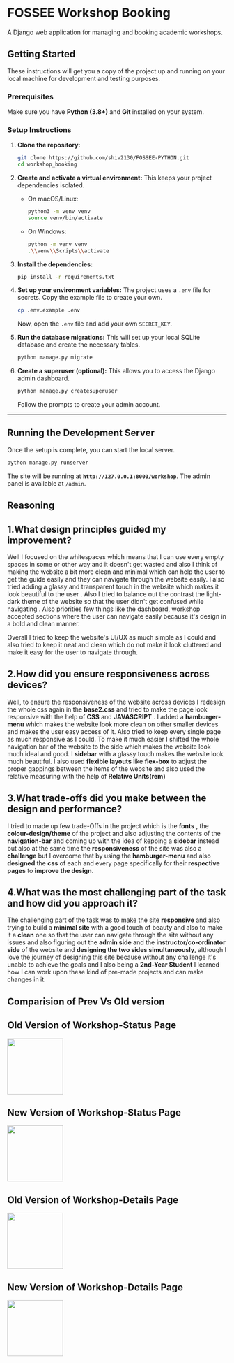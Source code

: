 # FOSSEE Workshop Booking

A Django web application for managing and booking academic workshops.

## Getting Started

These instructions will get you a copy of the project up and running on your local machine for development and testing purposes.

### Prerequisites

Make sure you have **Python (3.8+)** and **Git** installed on your system.

### Setup Instructions

1.  **Clone the repository:**

    ```bash
    git clone https://github.com/shiv2130/FOSSEE-PYTHON.git
    cd workshop_booking
    ```

2.  **Create and activate a virtual environment:**
    This keeps your project dependencies isolated.

      * On macOS/Linux:
        ```bash
        python3 -m venv venv
        source venv/bin/activate
        ```
      * On Windows:
        ```bash
        python -m venv venv
        .\\venv\\Scripts\\activate
        ```

3.  **Install the dependencies:**

    ```bash
    pip install -r requirements.txt
    ```

4.  **Set up your environment variables:**
    The project uses a `.env` file for secrets. Copy the example file to create your own.

    ```bash
    cp .env.example .env
    ```

    Now, open the `.env` file and add your own `SECRET_KEY`.

5.  **Run the database migrations:**
    This will set up your local SQLite database and create the necessary tables.

    ```bash
    python manage.py migrate
    ```

6.  **Create a superuser (optional):**
    This allows you to access the Django admin dashboard.

    ```bash
    python manage.py createsuperuser
    ```

    Follow the prompts to create your admin account.

-----

## Running the Development Server

Once the setup is complete, you can start the local server.

```bash
python manage.py runserver
```

The site will be running at **`http://127.0.0.1:8000/workshop`**. The admin panel is available at `/admin`.


## Reasoning

## 1.What design principles guided my improvement?

Well I focused on the whitespaces which means that I can use every empty spaces in some or other way and it doesn't get wasted and also I think of making the website a bit more clean and minimal which can help the user to get the guide easily and they can navigate through the website easily. I also tried adding a glassy and transparent touch in the website which makes it look beautiful to the user . Also I tried to balance out the contrast the light-dark theme of the website so that the user didn't get confused while navigating . Also priorities few things like the dashboard, workshop accepted sections where the user can navigate easily because it's design in a bold and clean manner. 

Overall I tried to keep the website's UI/UX as much simple as I could and also tried to keep it neat and clean which do not make it look cluttered and make it easy for the user to navigate through.

## 2.How did you ensure responsiveness across devices?

Well, to ensure the responsiveness of the website across devices I redesign the whole css again in the **base2.css** and tried to make the page look responsive with the help of **CSS** and **JAVASCRIPT** . I added a **hamburger-menu** which makes the website look more clean on other smaller devices and makes the user easy access of it. Also tried to keep every single page as much responsive as I could. To make it much easier I shifted the whole navigation bar of the website to the side which makes the website look much ideal and good. I **sidebar** with a glassy touch makes the website look much beautiful. I also used **flexible layouts** like **flex-box** to adjust the proper gappings between the items of the website and also used the relative measuring with the help of **Relative Units(rem)**

## 3.What trade-offs did you make between the design and performance?

I tried to made up few trade-Offs in the project which is the **fonts** , the **colour-design/theme** of the project and also adjusting the contents of the **navigation-bar** and coming up with the idea of kepping a **sidebar** instead but also at the same time the **responsiveness** of the site was also a **challenge** but I overcome that by using the **hamburger-menu** and also **designed** the **css** of each and every page specifically for their **respective pages** to **improve the design**.

## 4.What was the most challenging part of the task and how did you approach it?

The challenging part of the task was to make the site **responsive** and also trying to build a **minimal site** with a good touch of beauty and also to make it a **clean** one so that the user can navigate through the site without any issues and also figuring out the **admin side** and the **instructor/co-ordinator side** of the website and **designing the two sides simultaneously**, although I love the journey of designing this site because without any challenge it's unable to achieve the goals and I also being a **2nd-Year Student** I learned how I can work upon these kind of pre-made projects and can make changes in it. 


## Comparision of Prev Vs Old version
## Old Version of Workshop-Status Page
<img src="assets/Screenshot 2025-09-14 at 3.26.30 PM.png" width="128"/>

## New Version of Workshop-Status Page
<img src = "assets/Screenshot 2025-09-14 at 4.00.53 PM.png" width = "128">

## Old Version of Workshop-Details Page
<img src = "assets/Screenshot 2025-09-14 at 3.48.36 PM.png" width = "128">

## New Version of Workshop-Details Page
<img src = "assets/Screenshot 2025-09-14 at 3.46.27 PM.png" width = "128">

